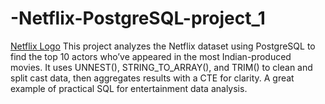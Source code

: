 # -Netflix-PostgreSQL-project_1

[Netflix Logo](https://github.com/gaikwadkrushna2024/-Netflix-PostgreSQL-project_1/blob/main/BrandAssets_Logos_01-Wordmark.jpg)
This project analyzes the Netflix dataset using PostgreSQL to find the top 10 actors who’ve appeared in the most Indian-produced movies. It uses UNNEST(), STRING_TO_ARRAY(), and TRIM() to clean and split cast data, then aggregates results with a CTE for clarity. A great example of practical SQL for entertainment data analysis.
